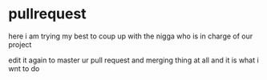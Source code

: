 # pullrequest

here i am trying my best to coup up with the nigga who is in charge of our project

edit it again to master ur pull request and merging thing at all and it is what i wnt to do
